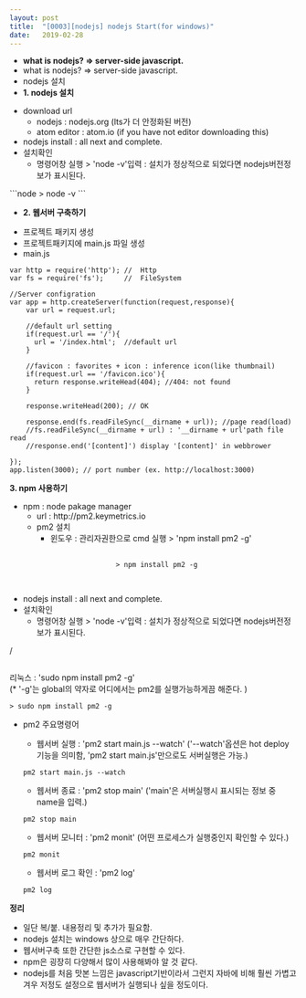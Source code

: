 ```yaml
---
layout: post
title:  "[0003][nodejs] nodejs Start(for windows)"
date:   2019-02-28
---
```


* **what is nodejs? => server-side javascript.**
* <span class="lm20">what is nodejs? => server-side javascript.</span>
* <span class="lm20">nodejs 설치</span>
* **1. nodejs 설치**
<ul class="circle lm20">
  <li>download url
  <ul class="disc lm30">
    <li>nodejs      : nodejs.org (lts가 더 안정화된 버전)</li>
    <li>atom editor : atom.io (if you have not editor downloading this)</li>
  </ul>
  </li>
  <li>nodejs install : all next and complete.</li>
  <li>설치확인
  <ul class="disc lm30">
    <li>명령어창 실행 > 'node -v'입력 : 설치가 정상적으로 되었다면 nodejs버전정보가 표시된다.</li>
  </ul>
  </li>
</ul>
```node
> node -v
```     
    
* **2. 웹서버 구축하기**

<ul class="circle lm20">
  <li>프로젝트 패키지 생성</li>
  <li>프로젝트패키지에 main.js 파일 생성</li>
  <li>main.js</li>
</ul>

```node
var http = require('http'); //  Http
var fs = require('fs');     //  FileSystem

//Server configration
var app = http.createServer(function(request,response){
    var url = request.url;

    //default url setting
    if(request.url == '/'){
      url = '/index.html';  //default url
    }

    //favicon : favorites + icon : inference icon(like thumbnail)
    if(request.url == '/favicon.ico'){
      return response.writeHead(404); //404: not found
    }
    
    response.writeHead(200); // OK

    response.end(fs.readFileSync(__dirname + url)); //page read(load)
    //fs.readFileSync(__dirname + url) : '__dirname + url'path file read
    //response.end('[content]') display '[content]' in webbrower

});
app.listen(3000); // port number (ex. http://localhost:3000)
```

**3. npm 사용하기**

<ul class="circle lm20">
  <li>npm : node pakage manager
  <ul class="disc lm30">
    <li>url : http://pm2.keymetrics.io</li>
    <li>pm2 설치
      <ul class="circle lm40">
        <li>윈도우 : 관리자권한으로 cmd 실행 > 'npm install pm2 -g'
          <pre>
            <code class="language-node">
                > npm install pm2 -g
            </code>
          </pre>
        </li>
      </ul>
    </li>
  </ul>
  </li>
  <li>nodejs install : all next and complete.</li>
  <li>설치확인
  <ul class="disc lm30">
    <li>명령어창 실행 > 'node -v'입력 : 설치가 정상적으로 되었다면 nodejs버전정보가 표시된다.</li>
  </ul>
  </li>
</ul>


 <a class="list_circle lm20"></a>
 <a class="list_disc lm30">/</a>
 <a class="list_disc lm30"></a>
 <a class="list_circle lm40"></a>
 ~~~node

 ~~~
 <a class="list_circle lm40">리눅스 : 'sudo npm install pm2 -g'<br>
   (* '-g'는 global의 약자로 어디에서는 pm2를 실행가능하게끔 해준다. )<br>
```node
> sudo npm install pm2 -g
```  
 </a>



- pm2 주요명령어
   - 웹서버 실행 : 'pm2 start main.js --watch'
     ('--watch'옵션은 hot deploy 기능을 의미함, 'pm2 start main.js'만으로도 서버실행은 가능.)
   ```node
   pm2 start main.js --watch
   ```
   
   - 웹서버 종료 : 'pm2 stop main'
     ('main'은 서버실행시 표시되는 정보 중 name을 입력.)

   ```node
   pm2 stop main
   ```
   
   - 웹서버 모니터 : 'pm2 monit' (어떤 프로세스가 실행중인지 확인할 수 있다.)
   ```node
   pm2 monit
   ```
   
   - 웹서버 로그 확인 : 'pm2 log'
   ```node
   pm2 log
   ```

**정리**
<div class="summary">
   <ul>
     <li>일단 복/붙. 내용정리 및 추가가 필요함.</li>
     <li>nodejs 설치는 windows 상으로 매우 간단하다.</li>
     <li>웹서버구축 또한 간단한 js소스로 구현할 수 있다.</li>
     <li>npm은 굉장히 다양해서 많이 사용해봐야 알 것 같다.</li>
     <li>nodejs를 처음 맛본 느낌은 javascript기반이라서 그런지 자바에 비해 훨씬 가볍고 겨우 저정도 설정으로 웹서버가 실행되나 싶을 정도이다.</li>
   </ul>
</div>
